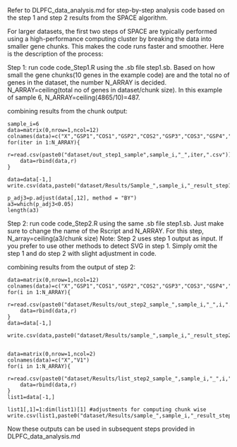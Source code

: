 Refer to DLPFC_data_analysis.md for step-by-step analysis code based on the step 1 and step 2 results from the SPACE algorithm. 

For larger datasets, the first two steps of SPACE are typically performed using a high-performance computing cluster by breaking the data into smaller gene chunks. This makes the code runs faster and smoother. Here is the description of the process: 

Step 1: run code code_Step1.R using the .sb file step1.sb.
Based on how small the gene chunks(10 genes in the example code) are and the total no of genes in the dataset, the number N_ARRAY is decided. N_ARRAY=ceiling(total no of genes in dataset/chunk size). In this example of sample 6, N_ARRAY=ceiling(4865/10)=487. 

combining results from the chunk output:

```{r}
sample_i=6
data=matrix(0,nrow=1,ncol=12)
colnames(data)=c("X","GSP1","COS1","GSP2","COS2","GSP3","COS3","GSP4","COS4","GSP5","COS5","combined")
for(iter in 1:N_ARRAY){
    r=read.csv(paste0("dataset/out_step1_sample",sample_i,"_",iter,".csv"))
    data=rbind(data,r)
}

data=data[-1,]
write.csv(data,paste0("dataset/Results/Sample_",sample_i,"_result_step1.csv"))

p_adj3=p.adjust(data[,12], method = "BY")
a3=which(p_adj3<0.05)
length(a3)
```

Step 2: run code code_Step2.R using the same .sb file step1.sb. Just make sure to change the name of the Rscript and N_ARRAY. For this step, N_array=ceiling(a3/chunk size) 
Note: Step 2 uses step 1 output as input. If you prefer to use other methods to detect SVG in step 1. Simply omit the step 1 and do step 2 with slight adjustment in code. 

combining results from the output of step 2:
```{r}
data=matrix(0,nrow=1,ncol=12)
colnames(data)=c("X","GSP1","COS1","GSP2","COS2","GSP3","COS3","GSP4","COS4","GSP5","COS5","combined")
for(i in 1:N_ARRAY){
    r=read.csv(paste0("dataset/Results/out_step2_sample_",sample_i,"_",i,".csv"))
    data=rbind(data,r)
}
data=data[-1,]

write.csv(data,paste0("dataset/Results/sample_",sample_i,"_result_step2.csv"))


data=matrix(0,nrow=1,ncol=2)
colnames(data)=c("X","V1")
for(i in 1:N_ARRAY){
    r=read.csv(paste0("dataset/Results/list_step2_sample_",sample_i,"_",i,".csv"))
    data=rbind(data,r)
}
list1=data[-1,]

list1[,1]=1:dim(list1)[1] #adjustments for computing chunk wise
write.csv(list1,paste0("dataset/Results/sample_",sample_i,"_result_step2_list1.csv"))
```
Now these outputs can be used in subsequent steps provided in DLPFC_data_analysis.md

